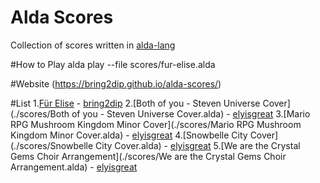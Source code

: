 # Alda Scores
Collection of scores written in [alda-lang](https://github.com/alda-lang/alda) 

#How to Play
alda play --file scores/fur-elise.alda

#Website
(https://bring2dip.github.io/alda-scores/)

#List
1.[Für Elise](./scores/fur-elise.alda) - [bring2dip](https://github.com/bring2dip)
2.[Both of you - Steven Universe Cover](./scores/Both of you - Steven Universe Cover.alda) - [elyisgreat](https://github.com/elyisgreat)
3.[Mario RPG Mushroom Kingdom Minor Cover](./scores/Mario RPG Mushroom Kingdom Minor Cover.alda) - [elyisgreat](https://github.com/elyisgreat)
4.[Snowbelle City Cover](./scores/Snowbelle City Cover.alda) - [elyisgreat](https://github.com/elyisgreat)
5.[We are the Crystal Gems Choir Arrangement](./scores/We are the Crystal Gems Choir Arrangement.alda) - [elyisgreat](https://github.com/elyisgreat)






